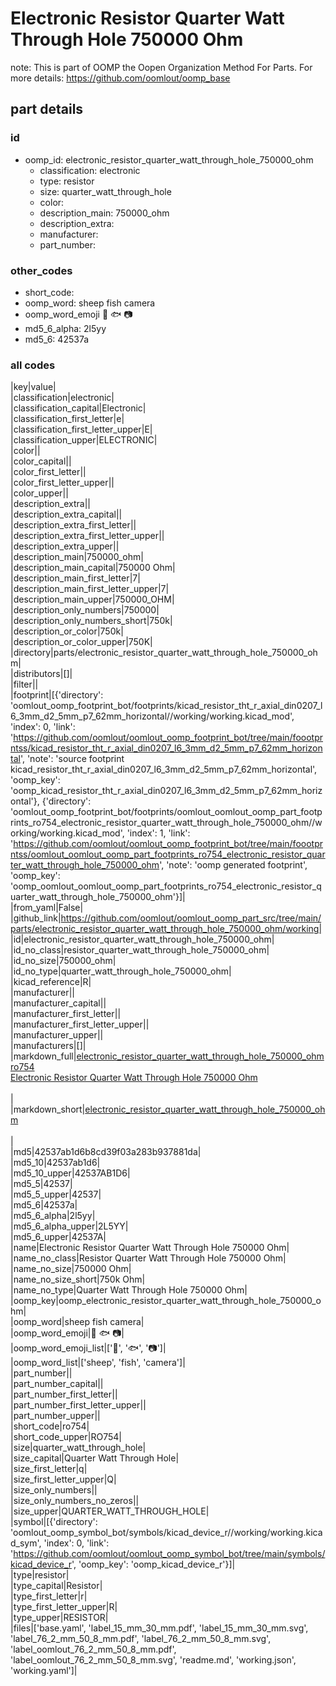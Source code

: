 # Electronic Resistor Quarter Watt Through Hole 750000 Ohm  

note: This is part of OOMP the Oopen Organization Method For Parts. For more details: https://github.com/oomlout/oomp_base

##  part details





### id
* oomp_id: electronic_resistor_quarter_watt_through_hole_750000_ohm
  * classification: electronic
  * type: resistor
  * size: quarter_watt_through_hole
  * color: 
  * description_main: 750000_ohm
  * description_extra: 
  * manufacturer: 
  * part_number: 

### other_codes
* short_code: 
* oomp_word: sheep fish camera
* oomp_word_emoji :sheep: :fish: :camera:
* md5_6_alpha: 2l5yy
* md5_6: 42537a

### all codes 
|key|value|  
|classification|electronic|  
|classification_capital|Electronic|  
|classification_first_letter|e|  
|classification_first_letter_upper|E|  
|classification_upper|ELECTRONIC|  
|color||  
|color_capital||  
|color_first_letter||  
|color_first_letter_upper||  
|color_upper||  
|description_extra||  
|description_extra_capital||  
|description_extra_first_letter||  
|description_extra_first_letter_upper||  
|description_extra_upper||  
|description_main|750000_ohm|  
|description_main_capital|750000 Ohm|  
|description_main_first_letter|7|  
|description_main_first_letter_upper|7|  
|description_main_upper|750000_OHM|  
|description_only_numbers|750000|  
|description_only_numbers_short|750k|  
|description_or_color|750k|  
|description_or_color_upper|750K|  
|directory|parts/electronic_resistor_quarter_watt_through_hole_750000_ohm|  
|distributors|[]|  
|filter||  
|footprint|[{'directory': 'oomlout_oomp_footprint_bot/footprints/kicad_resistor_tht_r_axial_din0207_l6_3mm_d2_5mm_p7_62mm_horizontal//working/working.kicad_mod', 'index': 0, 'link': 'https://github.com/oomlout/oomlout_oomp_footprint_bot/tree/main/foootprntss/kicad_resistor_tht_r_axial_din0207_l6_3mm_d2_5mm_p7_62mm_horizontal', 'note': 'source footprint kicad_resistor_tht_r_axial_din0207_l6_3mm_d2_5mm_p7_62mm_horizontal', 'oomp_key': 'oomp_kicad_resistor_tht_r_axial_din0207_l6_3mm_d2_5mm_p7_62mm_horizontal'}, {'directory': 'oomlout_oomp_footprint_bot/footprints/oomlout_oomlout_oomp_part_footprints_ro754_electronic_resistor_quarter_watt_through_hole_750000_ohm//working/working.kicad_mod', 'index': 1, 'link': 'https://github.com/oomlout/oomlout_oomp_footprint_bot/tree/main/foootprntss/oomlout_oomlout_oomp_part_footprints_ro754_electronic_resistor_quarter_watt_through_hole_750000_ohm', 'note': 'oomp generated footprint', 'oomp_key': 'oomp_oomlout_oomlout_oomp_part_footprints_ro754_electronic_resistor_quarter_watt_through_hole_750000_ohm'}]|  
|from_yaml|False|  
|github_link|https://github.com/oomlout/oomlout_oomp_part_src/tree/main/parts/electronic_resistor_quarter_watt_through_hole_750000_ohm/working|  
|id|electronic_resistor_quarter_watt_through_hole_750000_ohm|  
|id_no_class|resistor_quarter_watt_through_hole_750000_ohm|  
|id_no_size|750000_ohm|  
|id_no_type|quarter_watt_through_hole_750000_ohm|  
|kicad_reference|R|  
|manufacturer||  
|manufacturer_capital||  
|manufacturer_first_letter||  
|manufacturer_first_letter_upper||  
|manufacturer_upper||  
|manufacturers|[]|  
|markdown_full|[electronic_resistor_quarter_watt_through_hole_750000_ohm](https://github.com/oomlout/oomlout_oomp_part_src/tree/main/parts/electronic_resistor_quarter_watt_through_hole_750000_ohm/working)<br>[ro754](https://github.com/oomlout/oomlout_oomp_part_src/tree/main/parts/electronic_resistor_quarter_watt_through_hole_750000_ohm/working)<br>[Electronic Resistor Quarter Watt Through Hole 750000 Ohm](https://github.com/oomlout/oomlout_oomp_part_src/tree/main/parts/electronic_resistor_quarter_watt_through_hole_750000_ohm/working)<br><br>|  
|markdown_short|[electronic_resistor_quarter_watt_through_hole_750000_ohm](https://github.com/oomlout/oomlout_oomp_part_src/tree/main/parts/electronic_resistor_quarter_watt_through_hole_750000_ohm/working)<br><br>|  
|md5|42537ab1d6b8cd39f03a283b937881da|  
|md5_10|42537ab1d6|  
|md5_10_upper|42537AB1D6|  
|md5_5|42537|  
|md5_5_upper|42537|  
|md5_6|42537a|  
|md5_6_alpha|2l5yy|  
|md5_6_alpha_upper|2L5YY|  
|md5_6_upper|42537A|  
|name|Electronic Resistor Quarter Watt Through Hole 750000 Ohm|  
|name_no_class|Resistor Quarter Watt Through Hole 750000 Ohm|  
|name_no_size|750000 Ohm|  
|name_no_size_short|750k Ohm|  
|name_no_type|Quarter Watt Through Hole 750000 Ohm|  
|oomp_key|oomp_electronic_resistor_quarter_watt_through_hole_750000_ohm|  
|oomp_word|sheep fish camera|  
|oomp_word_emoji|:sheep: :fish: :camera:|  
|oomp_word_emoji_list|[':sheep:', ':fish:', ':camera:']|  
|oomp_word_list|['sheep', 'fish', 'camera']|  
|part_number||  
|part_number_capital||  
|part_number_first_letter||  
|part_number_first_letter_upper||  
|part_number_upper||  
|short_code|ro754|  
|short_code_upper|RO754|  
|size|quarter_watt_through_hole|  
|size_capital|Quarter Watt Through Hole|  
|size_first_letter|q|  
|size_first_letter_upper|Q|  
|size_only_numbers||  
|size_only_numbers_no_zeros||  
|size_upper|QUARTER_WATT_THROUGH_HOLE|  
|symbol|[{'directory': 'oomlout_oomp_symbol_bot/symbols/kicad_device_r//working/working.kicad_sym', 'index': 0, 'link': 'https://github.com/oomlout/oomlout_oomp_symbol_bot/tree/main/symbols/kicad_device_r', 'oomp_key': 'oomp_kicad_device_r'}]|  
|type|resistor|  
|type_capital|Resistor|  
|type_first_letter|r|  
|type_first_letter_upper|R|  
|type_upper|RESISTOR|  
|files|['base.yaml', 'label_15_mm_30_mm.pdf', 'label_15_mm_30_mm.svg', 'label_76_2_mm_50_8_mm.pdf', 'label_76_2_mm_50_8_mm.svg', 'label_oomlout_76_2_mm_50_8_mm.pdf', 'label_oomlout_76_2_mm_50_8_mm.svg', 'readme.md', 'working.json', 'working.yaml']|  
